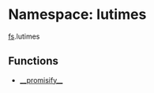 # Namespace: lutimes

[fs](fs.md).lutimes

## Functions

- [\_\_promisify\_\_](../functions/fs.lutimes-1.__promisify__.md)
